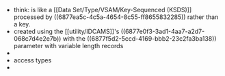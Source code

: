 - think: is like a [[Data Set/Type/VSAM/Key-Sequenced (KSDS)]] processed by ((6877ea5c-4c5a-4654-8c55-ff8655832285)) rather than a key.
- created using the [[utility/IDCAMS]]'s ((6877e0f3-3ad1-4aa7-a2d7-068c7d4e2e7b)) with the ((6877f5d2-5ccd-4169-bbb2-23c2fa3ba138)) parameter with variable length records
-
- access types
-